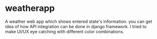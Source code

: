 # weatherapp
A weather web app which shows entered state's information. you can get idea of how API integration can be done in django framework. I tried to make UI/UX eye catching with different color combinations.
